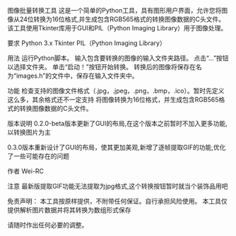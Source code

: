 图像批量转换工具
这是一个简单的Python工具，具有图形用户界面，允许您将图像从24位转换为16位格式,并生成包含RGB565格式的转换图像数据的C头文件。
该工具使用Tkinter库用于GUI和PIL（Python Imaging Library）用于图像处理。

要求
Python 3.x
Tkinter
PIL（Python Imaging Library）

用法
运行Python脚本。
输入包含要转换的图像的输入文件夹路径。
点击“...”按钮以选择文件夹。
单击“启动！”按钮开始转换。
转换后的图像将保存在名为“images.h”的文件中，保存在输入文件夹中。

功能
检查支持的图像文件格式（.jpg，.jpeg，.png，.bmp，.ico）。暂时先定义这么多，其余格式还不一定支持
将图像转换为16位格式，并生成包含RGB565格式的转换图像数据的C头文件。

版本说明
0.2.0-beta版本更新了GUI的布局,在这个版本之前暂时不加入更多功能,以转换图片为主

0.3.0版本重新设计了GUI的布局，使其更加美观,新增了逐帧提取GIF的功能,优化了一些可能存在的问题

作者
Wei-RC

注意
最新版提取GIF功能无法提取为jpg格式,这个转换按钮暂时就当个装饰品用吧

免责声明：
本工具按原样提供，不附带任何保证。自行承担风险使用。
本工具仅提供解析图片数据并将其转换为数组形式保存

请随时作出任何必要的调整。